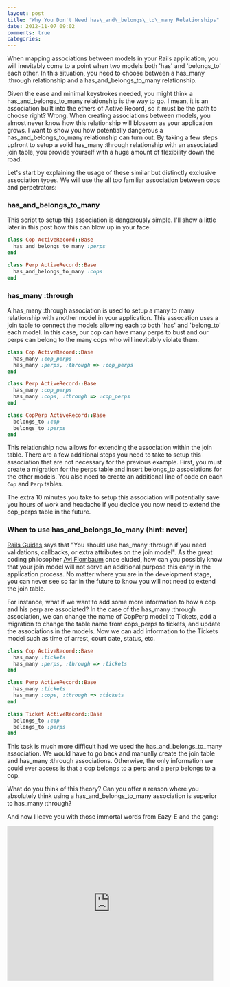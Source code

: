 ```yaml
---
layout: post
title: "Why You Don't Need has\_and\_belongs\_to\_many Relationships"
date: 2012-11-07 09:02
comments: true
categories: 
---
```



When mapping associations between models in your Rails application, you will inevitably come to a point when two models both 'has' and 'belongs\_to' each other. In this situation, you need to choose between a has\_many :through relationship and a has\_and\_belongs\_to\_many relationship.

Given the ease and minimal keystrokes needed, you might think a has\_and\_belongs\_to\_many relationship is the way to go. I mean, it is an association built into the ethers of Active Record, so it must be the path to choose right? Wrong. When creating associations between models, you almost never know how this relationship will blossom as your application grows. I want to show you how potentially dangerous a has\_and\_belongs\_to\_many relationship can turn out. By taking a few steps upfront to setup a solid has\_many :through relationship with an associated join table, you provide yourself with a huge amount of flexibility down the road.

Let's start by explaining the usage of these similar but distinctly exclusive association types. We will use the all too familiar association between cops and perpetrators:

### has\_and\_belongs\_to\_many

This script to setup this association is dangerously simple. I'll show a little later in this post how this can blow up in your face.

```ruby
class Cop ActiveRecord::Base
  has_and_belongs_to_many :perps
end

class Perp ActiveRecord::Base
  has_and_belongs_to_many :cops
end
```

### has\_many :through

A has\_many :through association is used to setup a many to many relationship with another model in your application. This assocation uses a join table to connect the models allowing each to both 'has' and 'belong\_to' each model. In this case, our cop can have many perps to bust and our perps can belong to the many cops who will inevitably violate them.

```ruby
class Cop ActiveRecord::Base
  has_many :cop_perps
  has_many :perps, :through => :cop_perps
end

class Perp ActiveRecord::Base
  has_many :cop_perps
  has_many :cops, :through => :cop_perps
end

class CopPerp ActiveRecord::Base
  belongs_to :cop
  belongs_to :perps
end
```

This relationship now allows for extending the association within the join table. There are a few additional steps you need to take to setup this association that are not necessary for the previous example. First, you must create a migration for the perps table and insert belongs\_to associations for the other models. You also need to create an additional line of code on each ```Cop``` and ```Perp``` tables.

The extra 10 minutes you take to setup this association will potentially save you hours of work and headache if you decide you now need to extend the cop_perps table in the future.

### When to use has\_and\_belongs\_to\_many (hint: never)

[Rails Guides](http://guides.rubyonrails.org/association_basics.html#choosing-between-has_many-through-and-has_and_belongs_to_many) says that "You should use has_many :through if you need validations, callbacks, or extra attributes on the join model". As the great coding philosopher [Avi Flombaum](http://shitavisays.tumblr.com/) once eluded, how can you possibly know that your join model will not serve an additional purpose this early in the application process. No matter where you are in the development stage, you can never see so far in the future to know you will not need to extend the join table.

For instance, what if we want to add some more information to how a cop and his perp are associated? In the case of the has\_many :through association, we can change the name of CopPerp model to Tickets, add a migration to change the table name from cops_perps to tickets, and update the associations in the models. Now we can add information to the Tickets model such as time of arrest, court date, status, etc.

```ruby
class Cop ActiveRecord::Base
  has_many :tickets
  has_many :perps, :through => :tickets
end

class Perp ActiveRecord::Base
  has_many :tickets
  has_many :cops, :through => :tickets
end

class Ticket ActiveRecord::Base
  belongs_to :cop
  belongs_to :perps
end
```

This task is much more difficult had we used the has\_and\_belongs\_to\_many association. We would have to go back and manually create the join table and has\_many :through associations. Otherwise, the only information we could ever access is that a cop belongs to a perp and a perp belongs to a cop.

What do you think of this theory? Can you offer a reason where you absolutely think using a has\_and\_belongs\_to\_many association is superior to has\_many :through?

And now I leave you with those immortal words from Eazy-E and the gang:

<iframe width="480" height="360" src="http://www.youtube.com/embed/WiX7GTelTPM" frameborder="0" allowfullscreen></iframe>